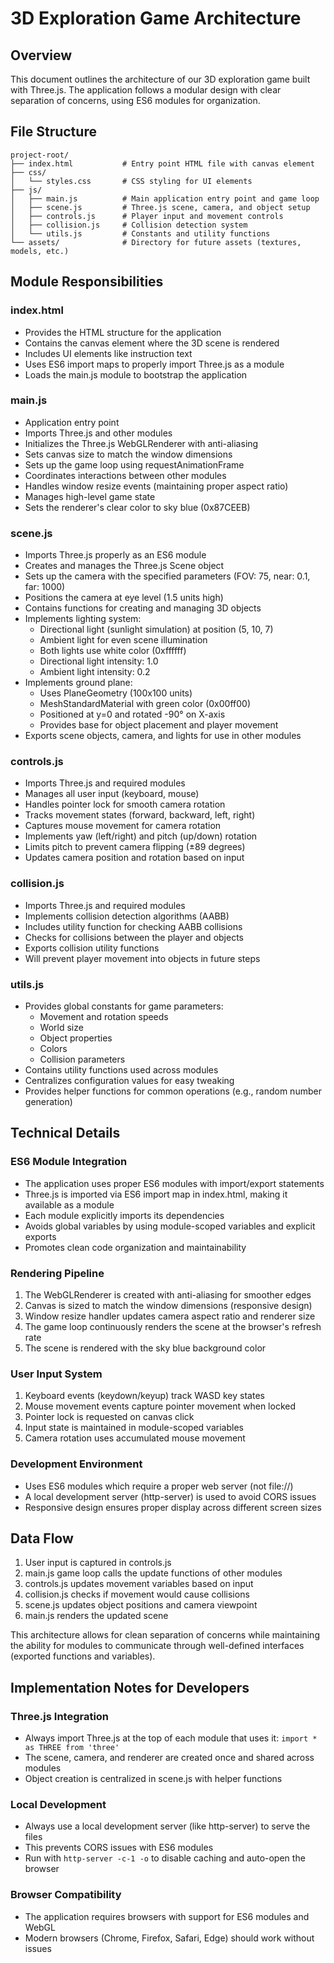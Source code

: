 # 3D Exploration Game Architecture

## Overview
This document outlines the architecture of our 3D exploration game built with Three.js. The application follows a modular design with clear separation of concerns, using ES6 modules for organization.

## File Structure
```
project-root/
├── index.html           # Entry point HTML file with canvas element
├── css/
│   └── styles.css       # CSS styling for UI elements
├── js/
│   ├── main.js          # Main application entry point and game loop
│   ├── scene.js         # Three.js scene, camera, and object setup
│   ├── controls.js      # Player input and movement controls
│   ├── collision.js     # Collision detection system
│   └── utils.js         # Constants and utility functions
└── assets/              # Directory for future assets (textures, models, etc.)
```

## Module Responsibilities

### index.html
- Provides the HTML structure for the application
- Contains the canvas element where the 3D scene is rendered
- Includes UI elements like instruction text
- Uses ES6 import maps to properly import Three.js as a module
- Loads the main.js module to bootstrap the application

### main.js
- Application entry point
- Imports Three.js and other modules
- Initializes the Three.js WebGLRenderer with anti-aliasing
- Sets canvas size to match the window dimensions
- Sets up the game loop using requestAnimationFrame
- Coordinates interactions between other modules
- Handles window resize events (maintaining proper aspect ratio)
- Manages high-level game state
- Sets the renderer's clear color to sky blue (0x87CEEB)

### scene.js
- Imports Three.js properly as an ES6 module
- Creates and manages the Three.js Scene object
- Sets up the camera with the specified parameters (FOV: 75, near: 0.1, far: 1000)
- Positions the camera at eye level (1.5 units high)
- Contains functions for creating and managing 3D objects
- Implements lighting system:
  - Directional light (sunlight simulation) at position (5, 10, 7)
  - Ambient light for even scene illumination
  - Both lights use white color (0xffffff)
  - Directional light intensity: 1.0
  - Ambient light intensity: 0.2
- Implements ground plane:
  - Uses PlaneGeometry (100x100 units)
  - MeshStandardMaterial with green color (0x00ff00)
  - Positioned at y=0 and rotated -90° on X-axis
  - Provides base for object placement and player movement
- Exports scene objects, camera, and lights for use in other modules

### controls.js
- Imports Three.js and required modules
- Manages all user input (keyboard, mouse)
- Handles pointer lock for smooth camera rotation
- Tracks movement states (forward, backward, left, right)
- Captures mouse movement for camera rotation
- Implements yaw (left/right) and pitch (up/down) rotation
- Limits pitch to prevent camera flipping (±89 degrees)
- Updates camera position and rotation based on input

### collision.js
- Imports Three.js and required modules
- Implements collision detection algorithms (AABB)
- Includes utility function for checking AABB collisions
- Checks for collisions between the player and objects
- Exports collision utility functions
- Will prevent player movement into objects in future steps

### utils.js
- Provides global constants for game parameters:
  - Movement and rotation speeds
  - World size
  - Object properties
  - Colors
  - Collision parameters
- Contains utility functions used across modules
- Centralizes configuration values for easy tweaking
- Provides helper functions for common operations (e.g., random number generation)

## Technical Details

### ES6 Module Integration
- The application uses proper ES6 modules with import/export statements
- Three.js is imported via ES6 import map in index.html, making it available as a module
- Each module explicitly imports its dependencies
- Avoids global variables by using module-scoped variables and explicit exports
- Promotes clean code organization and maintainability

### Rendering Pipeline
1. The WebGLRenderer is created with anti-aliasing for smoother edges
2. Canvas is sized to match the window dimensions (responsive design)
3. Window resize handler updates camera aspect ratio and renderer size
4. The game loop continuously renders the scene at the browser's refresh rate
5. The scene is rendered with the sky blue background color

### User Input System
1. Keyboard events (keydown/keyup) track WASD key states
2. Mouse movement events capture pointer movement when locked
3. Pointer lock is requested on canvas click
4. Input state is maintained in module-scoped variables
5. Camera rotation uses accumulated mouse movement

### Development Environment
- Uses ES6 modules which require a proper web server (not file://)
- A local development server (http-server) is used to avoid CORS issues
- Responsive design ensures proper display across different screen sizes

## Data Flow
1. User input is captured in controls.js
2. main.js game loop calls the update functions of other modules
3. controls.js updates movement variables based on input
4. collision.js checks if movement would cause collisions
5. scene.js updates object positions and camera viewpoint
6. main.js renders the updated scene

This architecture allows for clean separation of concerns while maintaining the ability for modules to communicate through well-defined interfaces (exported functions and variables).

## Implementation Notes for Developers

### Three.js Integration
- Always import Three.js at the top of each module that uses it: `import * as THREE from 'three'`
- The scene, camera, and renderer are created once and shared across modules
- Object creation is centralized in scene.js with helper functions

### Local Development
- Always use a local development server (like http-server) to serve the files
- This prevents CORS issues with ES6 modules
- Run with `http-server -c-1 -o` to disable caching and auto-open the browser

### Browser Compatibility
- The application requires browsers with support for ES6 modules and WebGL
- Modern browsers (Chrome, Firefox, Safari, Edge) should work without issues
